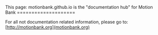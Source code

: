 This page: motionbank.github.io is the "documentation hub" for Motion Bank
           ====================

For all not documentation related information, please go to: [http://motionbank.org](motionbank.org)
